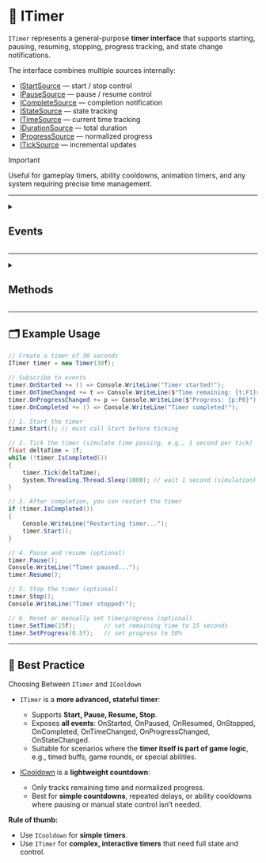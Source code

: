 # 🧩 ITimer

`ITimer` represents a general-purpose **timer interface** that supports starting, pausing, resuming, stopping, progress tracking, and state change notifications.

The interface combines multiple sources internally:

- [IStartSource](Sources.md/#istartsource) — start / stop control
- [IPauseSource](Sources.md/#ipausesource) — pause / resume control
- [ICompleteSource](Sources.md/#icompletesource) — completion notification
- [IStateSource<TimerState>](Sources.md/#istatesource) — state tracking
- [ITimeSource](Sources.md/#itimesource) — current time tracking
- [IDurationSource](Sources.md/#idurationsource) — total duration
- [IProgressSource](Sources.md/#iprogresssource) — normalized progress
- [ITickSource](Sources.md/#iticksource) — incremental updates

> [!IMPORTANT]  
> Useful for gameplay timers, ability cooldowns, animation timers, and any system requiring precise time management.

---

<details>
  <summary>
    <h2>Events</h2>
  </summary>

#### `event Action OnStarted`
```csharp
public event Action OnStarted;
```
- **Description:** Invoked when the timer starts running.
- **Remarks:** Triggered whenever `Start()` is called and the timer begins counting.
- **Parameters:** None.

#### `event Action OnStopped`
```csharp
public event Action OnStopped;
```
- **Description:** Invoked when the timer is stopped.
- **Remarks:** Triggered whenever `Stop()` is called. The current time may be reset depending on implementation.
- **Parameters:** None.

#### `event Action OnPaused`
```csharp
public event Action OnPaused;
```
- **Description:** Raised when the timer is paused.
- **Remarks:** Triggered whenever `Pause()` is called. The timer stops progressing until `Resume()` is invoked.
- **Parameters:** None.

#### `event Action OnResumed`
```csharp
public event Action OnResumed;
```
- **Description:** Raised when the timer resumes from a paused state.
- **Remarks:** Triggered whenever `Resume()` is called. The timer continues counting from the paused time.
- **Parameters:** None.

#### `event Action OnCompleted`
```csharp
public event Action OnCompleted;
```
- **Description:** Invoked when the timer finishes (remaining time reaches zero or completes its duration).
- **Remarks:** Triggered once per completion. Can be used to notify gameplay logic that the timer ended.
- **Parameters:** None.

#### `event Action<float> OnTimeChanged`
```csharp
public event Action<float> OnTimeChanged;
```
- **Description:** Invoked whenever the current time changes.
- **Remarks:** Useful to track the countdown or elapsed time.
- **Parameters:**
    - `float` — the current time of the timer in seconds.

#### `event Action<float> OnDurationChanged`
```csharp
public event Action<float> OnDurationChanged;
```
- **Description:** Invoked whenever the total duration changes.
- **Parameters:**
    - `float` — the new total duration in seconds.

#### `event Action<float> OnProgressChanged`
```csharp
public event Action<float> OnProgressChanged;
```
- **Description:** Raised when the normalized progress changes (0–1).
- **Remarks:** Can be used to update UI or trigger game logic based on progress.
- **Parameters:**
    - `float` — the current progress, normalized between 0 and 1.

#### `event Action<TimerState> OnStateChanged`
```csharp
public event Action<TimerState> OnStateChanged;
```
- **Description:** Invoked whenever the timer’s internal state changes.
- **Remarks:** States may include Idle, Running, Paused, Completed depending on `TimerState` enum.
- **Parameter:** [TimerState](TimerState.md) — the new state of the timer.

</details>

---

<details>
  <summary>
    <h2>Methods</h2>
  </summary>

#### `void Start()`
```csharp
public void Start();
```
- **Description:** Starts the timer from its default start time.
- **Remarks:** Triggers `OnStarted` event.

#### `void Start(float time)`
```csharp
public void Start(float time);
```
- **Description:** Starts the timer from a specific time.
- **Parameters:**
    - `time` — starting time in seconds.
- **Remarks:** Triggers `OnStarted` event.

#### `void Stop()`
```csharp
public void Stop();
```
- **Description:** Stops the timer and resets the current time.
- **Remarks:** Triggers `OnStopped` event.

#### `bool IsStarted()`
```csharp
public bool IsStarted();
```
- **Description:** Returns whether the timer is currently running.
- **Returns:** `true` if the timer is running; otherwise `false`.

#### `bool IsIdle()`
```csharp
public bool IsIdle();
```
- **Description:** Returns whether the timer has not started yet.
- **Returns:** `true` if idle; otherwise `false`.

#### `void Pause()`
```csharp
public void Pause();
```
- **Description:** Pauses the timer.
- **Remarks:** Triggers `OnPaused` event.

#### `void Resume()`
```csharp
public void Resume();
```
- **Description:** Resumes the timer from paused state.
- **Remarks:** Triggers `OnResumed` event.

#### `bool IsPaused()`
```csharp
public bool IsPaused();
```
- **Description:** Returns whether the timer is currently paused.
- **Returns:** `true` if paused; otherwise `false`.

#### `bool IsCompleted()`
```csharp
public bool IsCompleted();
```
- **Description:** Returns whether the timer has finished.
- **Returns:** `true` if completed; otherwise `false`.
- **Remarks:** Completion triggers `OnCompleted` event.

#### `float GetTime()`
```csharp
public float GetTime();
```
- **Description:** Returns the current timer value.
- **Returns:** Current time in seconds.

#### `void SetTime(float time)`
```csharp
public void SetTime(float time);
```
- **Description:** Sets the current timer value.
- **Parameters:**
    - `time` — the new time in seconds.
- **Remarks:** Triggers `OnTimeChanged` and `OnProgressChanged` if value changes.

#### `float GetDuration()`
```csharp
public float GetDuration();
```
- **Description:** Returns the total duration of the timer.
- **Returns:** Duration in seconds.

#### `void SetDuration(float duration)`
```csharp
public void SetDuration(float duration);
```
- **Description:** Sets a new total duration.
- **Parameters:**
    - `duration` — total duration in seconds.
- **Remarks:** Triggers `OnDurationChanged` and `OnProgressChanged`.

#### `float GetProgress()`
```csharp
public float GetProgress();
```
- **Description:** Returns the normalized progress of the timer.
- **Returns:** Value between `0` and `1`.

#### `void SetProgress(float progress)`
```csharp
public void SetProgress(float progress);
```
- **Description:** Sets the normalized progress and updates the current time accordingly.
- **Parameters:**
    - `progress` — normalized value between `0` and `1`.
- **Remarks:** Triggers `OnTimeChanged` and `OnProgressChanged`.

#### `TimerState GetState()`
```csharp
public TimerState GetState();
```
- **Description:** Returns the current internal state of the timer.
- **Returns:** [TimerState](TimerState.md) — e.g., Idle, Running, Paused, Completed.
- **Remarks:** Can be used to track state transitions along with `OnStateChanged`.

#### `void Tick(float deltaTime)`
```csharp
public void Tick(float deltaTime);
```
- **Description:** Updates the timer by a specified time increment.
- **Parameters:**
    - `deltaTime` — time in seconds to advance the timer.
- **Remarks:** Triggers `OnTimeChanged`, `OnProgressChanged`, and `OnCompleted` as appropriate.
</details>

---

## 🗂 Example Usage
```csharp
// Create a timer of 30 seconds
ITimer timer = new Timer(30f);

// Subscribe to events
timer.OnStarted += () => Console.WriteLine("Timer started!");
timer.OnTimeChanged += t => Console.WriteLine($"Time remaining: {t:F1}s");
timer.OnProgressChanged += p => Console.WriteLine($"Progress: {p:P0}");
timer.OnCompleted += () => Console.WriteLine("Timer completed!");

// 1. Start the timer
timer.Start(); // must call Start before ticking

// 2. Tick the timer (simulate time passing, e.g., 1 second per tick)
float deltaTime = 1f;
while (!timer.IsCompleted())
{
    timer.Tick(deltaTime);
    System.Threading.Thread.Sleep(1000); // wait 1 second (simulation)
}

// 3. After completion, you can restart the timer
if (timer.IsCompleted())
{
    Console.WriteLine("Restarting timer...");
    timer.Start();
}

// 4. Pause and resume (optional)
timer.Pause();
Console.WriteLine("Timer paused...");
timer.Resume();

// 5. Stop the timer (optional)
timer.Stop();
Console.WriteLine("Timer stopped!");

// 6. Reset or manually set time/progress (optional)
timer.SetTime(15f);        // set remaining time to 15 seconds
timer.SetProgress(0.5f);   // set progress to 50%
```
---

## 📌 Best Practice
Choosing Between `ITimer` and `ICooldown`

- `ITimer` is a **more advanced, stateful timer**:
  - Supports **Start, Pause, Resume, Stop**.
  - Exposes **all events**: OnStarted, OnPaused, OnResumed, OnStopped, OnCompleted, OnTimeChanged, OnProgressChanged, OnStateChanged.
  - Suitable for scenarios where the **timer itself is part of game logic**, e.g., timed buffs, game rounds, or special abilities.

- [ICooldown](ICooldown.md) is a **lightweight countdown**:
  - Only tracks remaining time and normalized progress.
  - Best for **simple countdowns**, repeated delays, or ability cooldowns where pausing or manual state control isn’t needed.

**Rule of thumb:**
- Use `ICooldown` for **simple timers**.
- Use `ITimer` for **complex, interactive timers** that need full state and control.
